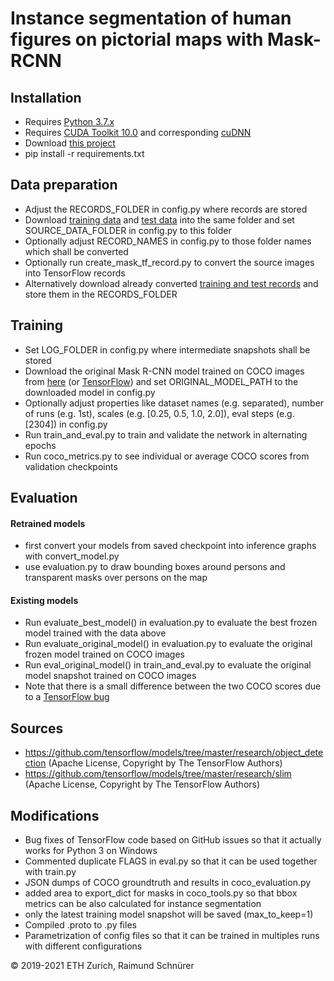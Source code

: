 # Instance segmentation of human figures on pictorial maps with Mask-RCNN

## Installation

* Requires [Python 3.7.x](https://www.python.org/downloads/)
* Requires [CUDA Toolkit 10.0](https://developer.nvidia.com/cuda-downloads) and corresponding [cuDNN](https://developer.nvidia.com/rdp/cudnn-download)
* Download [this project](https://gitlab.ethz.ch/narrat3d/pictorial-maps-mask-rcnn/-/archive/master/pictorial-maps-mask-rcnn-master.zip)
* pip install -r requirements.txt

## Data preparation
* Adjust the RECORDS_FOLDER in config.py where records are stored
* Download [training data](https://ikgftp.ethz.ch/?u=w7pz&p=zmEX&path=/human_figures_on_maps_training_data.zip) and [test data](https://ikgftp.ethz.ch/?u=zehc&p=QG2Z&path=/human_figures_on_maps_test_data.zip) into the same folder and set SOURCE_DATA_FOLDER in config.py to this folder
* Optionally adjust RECORD_NAMES in config.py to those folder names which shall be converted
* Optionally run create_mask_tf_record.py to convert the source images into TensorFlow records
* Alternatively download already converted [training and test records](https://ikgftp.ethz.ch/?u=Ub6f&p=yFhR&path=/human_figures_on_maps_data.zip) and store them in the RECORDS_FOLDER

## Training
* Set LOG_FOLDER in config.py where intermediate snapshots shall be stored
* Download the original Mask R-CNN model trained on COCO images from [here](https://ikgftp.ethz.ch/?u=qj9J&p=Pc8P&path=/human_figures_on_maps_models.zip) (or [TensorFlow](http://download.tensorflow.org/models/object_detection/mask_rcnn_resnet101_atrous_coco_2018_01_28.tar.gz)) and set ORIGINAL_MODEL_PATH to the downloaded model in config.py
* Optionally adjust properties like dataset names (e.g. separated), number of runs (e.g. 1st), scales (e.g. [0.25, 0.5, 1.0, 2.0]), eval steps (e.g. [2304]) in config.py
* Run train_and_eval.py to train and validate the network in alternating epochs
* Run coco_metrics.py to see individual or average COCO scores from validation checkpoints

## Evaluation
#### Retrained models
* first convert your models from saved checkpoint into inference graphs with convert_model.py
* use evaluation.py to draw bounding boxes around persons and transparent masks over persons on the map

#### Existing models
* Run evaluate_best_model() in evaluation.py to evaluate the best frozen model trained with the data above
* Run evaluate_original_model() in evaluation.py to evaluate the original frozen model trained on COCO images
* Run eval_original_model() in train_and_eval.py to evaluate the original model snapshot trained on COCO images
* Note that there is a small difference between the two COCO scores due to a [TensorFlow bug](https://github.com/tensorflow/models/issues/8624)

## Sources
* https://github.com/tensorflow/models/tree/master/research/object_detection (Apache License, Copyright by The TensorFlow Authors)
* https://github.com/tensorflow/models/tree/master/research/slim (Apache License, Copyright by The TensorFlow Authors)

## Modifications
* Bug fixes of TensorFlow code based on GitHub issues so that it actually works for Python 3 on Windows
* Commented duplicate FLAGS in eval.py so that it can be used together with train.py 
* JSON dumps of COCO groundtruth and results in coco_evaluation.py
* added area to export_dict for masks in coco_tools.py so that bbox metrics can be also calculated for instance segmentation
* only the latest training model snapshot will be saved (max_to_keep=1)
* Compiled .proto to .py files
* Parametrization of config files so that it can be trained in multiples runs with different configurations

© 2019-2021 ETH Zurich, Raimund Schnürer

